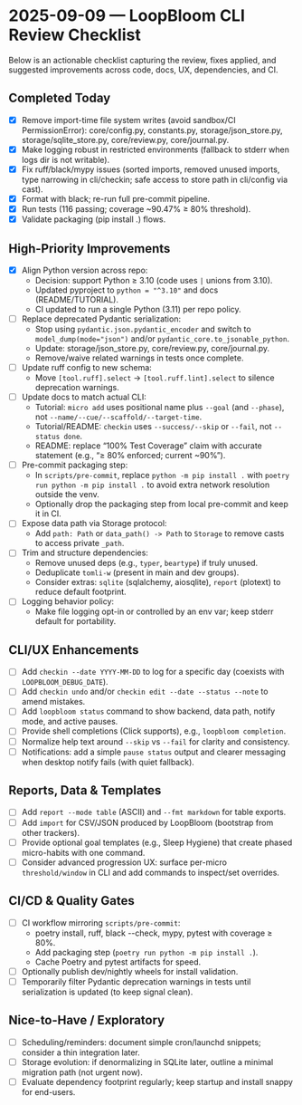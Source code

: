 # 2025-09-09 — LoopBloom CLI Review Checklist

Below is an actionable checklist capturing the review, fixes applied, and suggested improvements across code, docs, UX, dependencies, and CI.

## Completed Today

- [x] Remove import-time file system writes (avoid sandbox/CI PermissionError):
  core/config.py, constants.py, storage/json_store.py, storage/sqlite_store.py, core/review.py, core/journal.py.
- [x] Make logging robust in restricted environments (fallback to stderr when logs dir is not writable).
- [x] Fix ruff/black/mypy issues (sorted imports, removed unused imports, type narrowing in cli/checkin; safe access to store path in cli/config via cast).
- [x] Format with black; re-run full pre-commit pipeline.
- [x] Run tests (116 passing; coverage ~90.47% ≥ 80% threshold).
- [x] Validate packaging (pip install .) flows.

## High-Priority Improvements

- [x] Align Python version across repo:
  - Decision: support Python ≥ 3.10 (code uses `|` unions from 3.10).
  - Updated pyproject to `python = "^3.10"` and docs (README/TUTORIAL).
  - CI updated to run a single Python (3.11) per repo policy.
- [ ] Replace deprecated Pydantic serialization:
  - Stop using `pydantic.json.pydantic_encoder` and switch to `model_dump(mode="json")` and/or `pydantic_core.to_jsonable_python`.
  - Update: storage/json_store.py, core/review.py, core/journal.py.
  - Remove/waive related warnings in tests once complete.
- [ ] Update ruff config to new schema:
  - Move `[tool.ruff].select` → `[tool.ruff.lint].select` to silence deprecation warnings.
- [ ] Update docs to match actual CLI:
  - Tutorial: `micro add` uses positional name plus `--goal` (and `--phase`), not `--name/--cue/--scaffold/--target-time`.
  - Tutorial/README: `checkin` uses `--success/--skip` or `--fail`, not `--status done`.
  - README: replace “100% Test Coverage” claim with accurate statement (e.g., “≥ 80% enforced; current ~90%”).
- [ ] Pre-commit packaging step:
  - In `scripts/pre-commit`, replace `python -m pip install .` with `poetry run python -m pip install .` to avoid extra network resolution outside the venv.
  - Optionally drop the packaging step from local pre-commit and keep it in CI.
- [ ] Expose data path via Storage protocol:
  - Add `path: Path` or `data_path() -> Path` to `Storage` to remove casts to access private `_path`.
- [ ] Trim and structure dependencies:
  - Remove unused deps (e.g., `typer`, `beartype`) if truly unused.
  - Deduplicate `tomli-w` (present in main and dev groups).
  - Consider extras: `sqlite` (sqlalchemy, aiosqlite), `report` (plotext) to reduce default footprint.
- [ ] Logging behavior policy:
  - Make file logging opt-in or controlled by an env var; keep stderr default for portability.

## CLI/UX Enhancements

- [ ] Add `checkin --date YYYY-MM-DD` to log for a specific day (coexists with `LOOPBLOOM_DEBUG_DATE`).
- [ ] Add `checkin undo` and/or `checkin edit --date --status --note` to amend mistakes.
- [ ] Add `loopbloom status` command to show backend, data path, notify mode, and active pauses.
- [ ] Provide shell completions (Click supports), e.g., `loopbloom completion`.
- [ ] Normalize help text around `--skip` vs `--fail` for clarity and consistency.
- [ ] Notifications: add a simple `pause status` output and clearer messaging when desktop notify fails (with quiet fallback).

## Reports, Data & Templates

- [ ] Add `report --mode table` (ASCII) and `--fmt markdown` for table exports.
- [ ] Add `import` for CSV/JSON produced by LoopBloom (bootstrap from other trackers).
- [ ] Provide optional goal templates (e.g., Sleep Hygiene) that create phased micro-habits with one command.
- [ ] Consider advanced progression UX: surface per-micro `threshold/window` in CLI and add commands to inspect/set overrides.

## CI/CD & Quality Gates

- [ ] CI workflow mirroring `scripts/pre-commit`:
  - poetry install, ruff, black --check, mypy, pytest with coverage ≥ 80%.
  - Add packaging step (`poetry run python -m pip install .`).
  - Cache Poetry and pytest artifacts for speed.
- [ ] Optionally publish dev/nightly wheels for install validation.
- [ ] Temporarily filter Pydantic deprecation warnings in tests until serialization is updated (to keep signal clean).

## Nice-to-Have / Exploratory

- [ ] Scheduling/reminders: document simple cron/launchd snippets; consider a thin integration later.
- [ ] Storage evolution: if denormalizing in SQLite later, outline a minimal migration path (not urgent now).
- [ ] Evaluate dependency footprint regularly; keep startup and install snappy for end-users.

